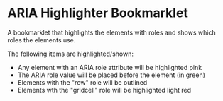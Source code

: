 # ARIA Highlighter Bookmarklet
A bookmarklet that highlights the elements with roles and shows which roles the elements use.

The following items are highlighted/shown:
* Any element with an ARIA role attribute will be highlighted pink
* The ARIA role value will be placed before the element (in green)
* Elements with the "row" role will be outlined
* Elements wth the "gridcell" role will be highlighted light red